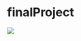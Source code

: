 # finalProject
<img src="https://capsule-render.vercel.app/api?type=wave&color=#3CB371&height=320px&section=header&text='final'&fontSize=20px" />

